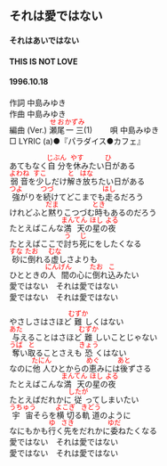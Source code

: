 <style type="text/css">
	ruby{
	    ruby-position: over;
	}
	ruby > rt{font-size: 12px;color:red;}
	p{font:16px;font-size: '楷体'}
</style>
## それは愛ではない
#### それはあいではない
#### THIS IS NOT LOVE
#### 1996.10.18


作詞     中島みゆき　　　　　   
作曲      中島みゆき  　　　   
編曲 (Ver.) <ruby><rb>瀬尾</rb><rp>(</rp><rt>せお</rt><rp>)</rp></ruby><ruby><rb>一三</rb><rp>(</rp><rt>かずみ</rt><rp>)</rp></ruby>(1)　　
唄     中島みゆき    
□ LYRIC (a)●『パラダイス●カフェ』   
   
あてもなく<ruby><rb>自分</rb><rp>(</rp><rt>じぶん</rt><rp>)</rp></ruby>を<ruby><rb>休</rb><rp>(</rp><rt>やす</rt><rp>)</rp></ruby>みたい<ruby><rb>日</rb><rp>(</rp><rt>ひ</rt><rp>)</rp></ruby>がある   
<ruby><rb>弱音</rb><rp>(</rp><rt>よわね</rt><rp>)</rp></ruby>を<ruby><rb>少</rb><rp>(</rp><rt>すこ</rt><rp>)</rp></ruby>しだけ<ruby><rb>解</rb><rp>(</rp><rt>と</rt><rp>)</rp></ruby>き<ruby><rb>放</rb><rp>(</rp><rt>はな</rt><rp>)</rp></ruby>ちたい日がある   
<ruby><rb>強</rb><rp>(</rp><rt>つよ</rt><rp>)</rp></ruby>がりを<ruby><rb>続</rb><rp>(</rp><rt>つづ</rt><rp>)</rp></ruby>けてどこまでも<ruby><rb>走</rb><rp>(</rp><rt>はし</rt><rp>)</rp></ruby>るだろう   
けれどふと<ruby><rb>黙</rb><rp>(</rp><rt>だま</rt><rp>)</rp></ruby>りこつづむ<ruby><rb>時</rb><rp>(</rp><rt>とき</rt><rp>)</rp></ruby>もあるのだろう   
たとえばこんな<ruby><rb>満天</rb><rp>(</rp><rt>まんてん</rt><rp>)</rp></ruby>の<ruby><rb>星</rb><rp>(</rp><rt>ほし</rt><rp>)</rp></ruby>の<ruby><rb>夜</rb><rp>(</rp><rt>よる</rt><rp>)</rp></ruby>   
たとえばここで<ruby><rb>討</rb><rp>(</rp><rt>う</rt><rp>)</rp></ruby>ち<ruby><rb>死</rb><rp>(</rp><rt>じ</rt><rp>)</rp></ruby>にをしたくなる   
<ruby><rb>砂</rb><rp>(</rp><rt>すな</rt><rp>)</rp></ruby>に<ruby><rb>倒</rb><rp>(</rp><rt>たお</rt><rp>)</rp></ruby>れる<ruby><rb>虚</rb><rp>(</rp><rt>むな</rt><rp>)</rp></ruby>しさよりも   
ひとときの<ruby><rb>人間</rb><rp>(</rp><rt>にんげん</rt><rp>)</rp></ruby>の心に<ruby><rb>倒</rb><rp>(</rp><rt>たお</rt><rp>)</rp></ruby>れ<ruby><rb>込</rb><rp>(</rp><rt>こ</rt><rp>)</rp></ruby>みたい   
愛ではない　それは愛ではない   
愛ではない　それは愛ではない   
   
やさしさはさほど<ruby><rb>難</rb><rp>(</rp><rt>むずか</rt><rp>)</rp></ruby>しくはない   
<ruby><rb>与</rb><rp>(</rp><rt>あた</rt><rp>)</rp></ruby>えることはさほど<ruby><rb>難</rb><rp>(</rp><rt>むずか</rt><rp>)</rp></ruby>しいことじゃない   
<ruby><rb>奪</rb><rp>(</rp><rt>うば</rt><rp>)</rp></ruby>い<ruby><rb>取</rb><rp>(</rp><rt>と</rt><rp>)</rp></ruby>ることさえも<ruby><rb>恐</rb><rp>(</rp><rt>きょう</rt><rp>)</rp></ruby>くはない   
なのに<ruby><rb>他人</rb><rp>(</rp><rt>たにん</rt><rp>)</rp></ruby>ひとからの<ruby><rb>恵</rb><rp>(</rp><rt>めぐ</rt><rp>)</rp></ruby>みには<ruby><rb>後</rb><rp>(</rp><rt>あと</rt><rp>)</rp></ruby>ずさる   
たとえばこんな<ruby><rb>満天</rb><rp>(</rp><rt>まんてん</rt><rp>)</rp></ruby>の<ruby><rb>星</rb><rp>(</rp><rt>ほし</rt><rp>)</rp></ruby>の<ruby><rb>夜</rb><rp>(</rp><rt>よる</rt><rp>)</rp></ruby>   
たとえばだれかに<ruby><rb>従</rb><rp>(</rp><rt>したが</rt><rp>)</rp></ruby>ってしまいたい   
<ruby><rb>宇宙</rb><rp>(</rp><rt>うちゅう</rt><rp>)</rp></ruby>そらを<ruby><rb>横切</rb><rp>(</rp><rt>よこぎ</rt><rp>)</rp></ruby>る<ruby><rb>軌道</rb><rp>(</rp><rt>きどう</rt><rp>)</rp></ruby>のように   
なにもかも<ruby><rb>行</rb><rp>(</rp><rt>ゆ</rt><rp>)</rp></ruby>く<ruby><rb>先</rb><rp>(</rp><rt>さき</rt><rp>)</rp></ruby>をだれかに<ruby><rb>委</rb><rp>(</rp><rt>ゆだ</rt><rp>)</rp></ruby>ねたくなる   
愛ではない　それは愛ではない   
愛ではない　それは愛ではない   
